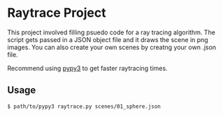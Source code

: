 # Raytrace Project
This project involved filling psuedo code for a ray tracing algorithm. The script gets passed in a JSON object file and it draws the scene in png images. You can also create your own scenes by creatng your own .json file.

Recommend using [pypy3](https://pypy.org/download.html) to get faster raytracing times.

## Usage
```
$ path/to/pypy3 raytrace.py scenes/01_sphere.json
```
